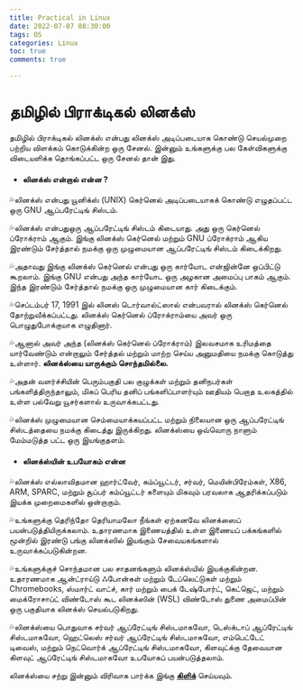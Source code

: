 ```yaml
---
title: Practical in Linux
date: 2022-07-07 08:30:00
tags: OS
categories: Linux
toc: true
comments: true

---
```


# தமிழில் பிராக்டிகல் லினக்ஸ் 

தமிழில் பிராக்டிகல் லினக்ஸ் என்பது லினக்ஸ் அடிப்படையாக கொண்டு செயல்முறை பற்றிய விளக்கம் கொடுக்கின்ற ஒரு சேனல். இன்னும் உங்களுக்கு பல கேள்விகளுக்கு விடையளிக்க தொங்கப்பட்ட ஒரு சேனல் தான் இது.

- #### **லினக்ஸ் என்றால் என்ன ?**

💦லினக்ஸ் என்பது யூனிக்ஸ் (UNIX) கெர்னெல் அடிப்படையாகக் கொண்டு எழுதப்பட்ட ஒரு GNU ஆப்பரேட்டிங் சிஸ்டம்.

💦லினக்ஸ் என்பதுஒரு ஆப்பரேட்டிங் சிஸ்டம் கிடையாது. அது ஒரு கெர்னெல் ப்ரோக்ராம் ஆகும். இங்கு லினக்ஸ் கெர்னெல் மற்றும் GNU ப்ரோக்ராம் ஆகிய இரண்டும் சேர்த்தால் நமக்கு ஒரு முழுமையான ஆப்பரேட்டிங் சிஸ்டம் கிடைக்கிறது.

💦அதாவது இங்கு லினக்ஸ் கெர்னெல் என்பது ஒரு கார்யோட என்ஜின்னே ஒப்பிட்டு கூறலாம். இங்கு GNU என்பது அந்த கார்யோட ஒரு அழகான அமைப்பு பாகம் ஆகும். இந்த இரண்டும் சேர்த்தால் நமக்கு ஒரு முழுமையான கார் கிடைக்கும்.

💦செப்டம்பர் 17, 1991 இல் லினஸ் டொர்வால்ட்ஸால் என்பவரால் லினக்ஸ் கெர்னெல் தோற்றுவீக்கப்பட்டது. லினக்ஸ் கெர்னெல் ப்ரோக்ராம்யை அவர் ஒரு பொழுதுபோக்குயாக எழுதினார்.

💦ஆனால் அவர் அந்த (லினக்ஸ் கெர்னெல் ப்ரோக்ராம்) இலவசமாக உரிமத்தை யார்வேண்டும் என்றாலும் சேர்த்தல் மற்றும் மாற்ற செய்ய அனுமதியை நமக்கு கொடுத்து உள்ளார். **லினக்ஸ்யை யாருக்கும் சொந்தமில்லை.**

💦அதன் வளர்ச்சியின் பெரும்பகுதி பல குழுக்கள் மற்றும் தனிநபர்கள் பங்களித்திருந்தாலும், மிகப் பெரிய தனிப் பங்களிப்பாளர்யும் ஊதியம் பெறாத உலகத்தில் உள்ள பல்வேறு யூசர்களால் உருவாக்கபட்டது.

💦லினக்ஸ் முழுமையான செம்மையாக்கயப்பட்ட மற்றும் நிலையான ஒரு ஆப்பரேட்டிங் சிஸ்டத்தையை நமக்கு கிடைத்து இருக்கிறது. லினக்ஸ்யை ஒவ்வொரு நாளும் மேம்மடுத்த பட்ட ஒரு இயங்குதளம்.



* #### **லினக்ஸ்யின் உபயோகம் என்ன**

💦லினக்ஸ் எல்லாவிதமான ஹார்ட்வேர், கம்ப்யூட்டர், சர்வர், மெயின்பிரேம்கள், X86, ARM, SPARC, மற்றும் சூப்பர் கம்ப்யூட்டர் களையும்  மிகவும் பரவலாக ஆதரிக்கப்படும் இயக்க முறைமைகளில் ஒன்றாகும்.

💦உங்களுக்கு தெரிந்தோ தெரியாமலோ நீங்கள் ஏற்கனவே லினக்ஸைப் பயன்படுத்தியிருக்கலாம். உதாரணமாக இணையத்தில் உள்ள இணையப் பக்கங்களில் மூன்றில் இரண்டு பங்கு லினக்ஸில் இயங்கும் சேவையகங்களால் உருவாக்கப்படுகின்றன.

💦உங்களுக்குச் சொந்தமான பல சாதனங்களும் லினக்ஸ்யில் இயக்குகின்றன. உதாரணமாக ஆன்ட்ராய்டு ஃபோன்கள் மற்றும் டேப்லெட்டுகள் மற்றும் Chromebooks, ஸ்மார்ட் வாட்ச், கார் மற்றும் பைக் டேஷ்போர்ட், கெட்ஜெட், மற்றும் மைக்ரோசாப்ட் விண்டோஸ் கூட லினக்ஸின் (WSL) விண்டோஸ் துணை அமைப்பின் ஒரு பகுதியாக லினக்ஸ் செயல்படுகிறது.

💦லினக்ஸ்யை பொதுவாக சர்வர் ஆப்ரேட்டிங் சிஸ்டமாகவோ, டெஸ்க்டாப் ஆப்ரேட்டிங் சிஸ்டமாகவோ, ஹெட்லெஸ் சர்வர் ஆப்ரேட்டிங் சிஸ்டமாகவோ, எம்பெட்டேட் டிவைஸ், மற்றும் நெட்வொர்க் ஆப்ரேட்டிங் சிஸ்டமாகவோ, கிளவுட்க்கு தேவையான கிளவுட் ஆப்ரேட்டிங் சிஸ்டமாகவோ உபயோகப் பயன்படுத்தலாம்.


லினக்ஸ்யை சற்று இன்னும் விரிவாக பார்க்க இங்கு [**கிளிக்**](/slides/Intro-Linux-slides-001.html) செய்யவும்.


